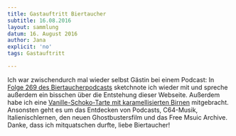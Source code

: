 ```yaml
---
title: Gastauftritt Biertaucher
subtitle: 16.08.2016
layout: sammlung
datum: 16. August 2016
author: Jana
explicit: 'no'
tags: Gastauftritt

---
```


Ich war zwischendurch mal wieder selbst Gästin bei einem Podcast: In [Folge 269 des Biertaucherpodcasts](http://spielend-programmieren.at/de:podcast:biertaucher:2016:269) sketchnote ich wieder mit und spreche außerdem ein bisschen über die Entstehung dieser Webseite. Außerdem habe ich eine [Vanille-Schoko-Tarte mit karamellisierten Birnen](http://spielend-programmieren.at/de:podcast:biertaucher:2016:269) mitgebracht.
Ansonsten geht es um das Entdecken von Podcasts, C64-Musik, Italienischlernen, den neuen Ghostbustersfilm und das Free Msuic Archive. Danke, dass ich mitquatschen durfte, liebe Biertaucher!
